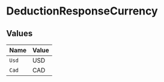 # DeductionResponseCurrency


## Values

| Name  | Value |
| ----- | ----- |
| `Usd` | USD   |
| `Cad` | CAD   |